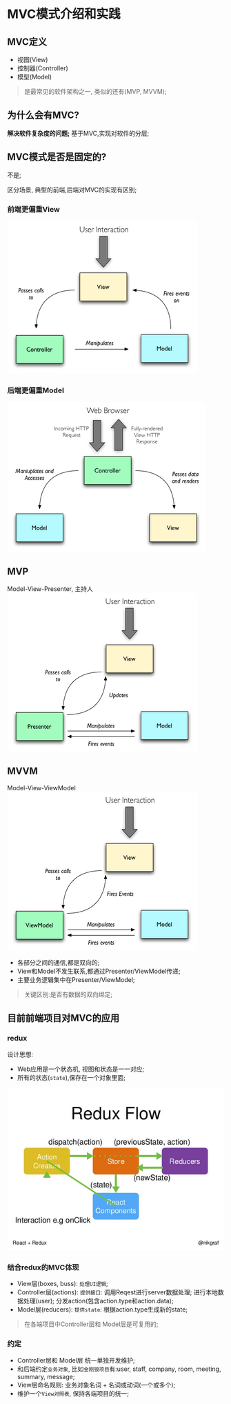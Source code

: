 # MVC模式介绍和实践

## MVC定义
- 视图(View)
- 控制器(Controller)
- 模型(Model)

> 是最常见的软件架构之一, 类似的还有(MVP, MVVM);


## 为什么会有MVC?

**解决软件复杂度的问题;**
基于MVC,实现对软件的分层;

## MVC模式是否是固定的?

不是;

区分场景, 典型的前端,后端对MVC的实现有区别;

### 前端更偏重View

![mvc_front](./assets/mvc1.png)

### 后端更偏重Model

![mvc_back](./assets/mvc2.png)

## MVP

Model-View-Presenter, 主持人
![mvp](./assets/mvp.png)

## MVVM

Model-View-ViewModel
![mvvm](./assets/mvvm.png)

- 各部分之间的通信,都是双向的;
- View和Model不发生联系,都通过Presenter/ViewModel传递;
- 主要业务逻辑集中在Presenter/ViewModel;

> 关键区别:是否有数据的双向绑定;

## 目前前端项目对MVC的应用

### redux

设计思想:

- Web应用是一个状态机, 视图和状态是一一对应;
- 所有的状态(`state`),保存在一个对象里面;

![redux](./assets/redux.png)

### 结合redux的MVC体现

- View层(boxes, buss): `处理UI逻辑`;
- Controller层(actions): `提供接口`: 调用Reqest进行server数据处理; 进行本地数据处理(user); 分发action(包含action.type和action.data);
- Model层(reducers): `提供state`: 根据action.type生成新的state;

> 在各端项目中Controller层和 Model层是可复用的;

### 约定

- Controller层和 Model层 统一单独开发维护; 
- 和后端约定`业务对象`, 比如`金刚狼项目`有:user, staff, company, room, meeting, summary, message;
- View层命名规则: 业务对象名词 + 名词或动词(一个或多个);
- 维护一个`View对照表`, 保持各端项目的统一;









